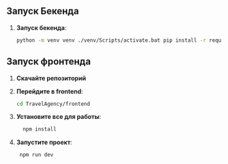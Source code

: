 ## Запуск Бекенда

1.  **Запуск бекенда**:
     ```bash
     python -m venv venv ./venv/Scripts/activate.bat pip install -r requirements.txt python main.py
     ```

## Запуск фронтенда

1. **Скачайте репозиторий**

2.  **Перейдите в frontend**:
     ```bash
     cd TravelAgency/frontend
     ```
3. **Установите все для работы**:
   ```bash
     npm install
     ```
4. **Запустите проект**:
    ```bash
     npm run dev
     ```

